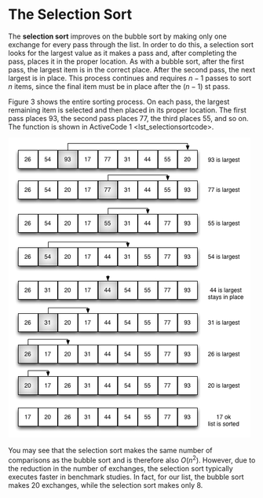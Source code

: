 The Selection Sort
==================

The **selection sort** improves on the bubble sort by making only one
exchange for every pass through the list. In order to do this, a
selection sort looks for the largest value as it makes a pass and, after
completing the pass, places it in the proper location. As with a bubble
sort, after the first pass, the largest item is in the correct place.
After the second pass, the next largest is in place. This process
continues and requires $n-1$ passes to sort *n* items, since the final
item must be in place after the $(n-1)$ st pass.

Figure 3 shows the entire sorting process. On
each pass, the largest remaining item is selected and then placed in its
proper location. The first pass places 93, the second pass places 77,
the third places 55, and so on. The function is shown in
ActiveCode 1 &lt;lst\_selectionsortcode&gt;.

![Figure 3: `selectionSort`](figures/selectionsortnew.png)

You may see that the selection sort makes the same number of comparisons
as the bubble sort and is therefore also $O(n^{2})$. However, due to the
reduction in the number of exchanges, the selection sort typically
executes faster in benchmark studies. In fact, for our list, the bubble
sort makes 20 exchanges, while the selection sort makes only 8.
